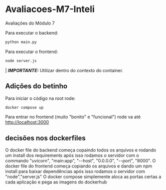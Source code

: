 # Avaliacoes-M7-Inteli

Avaliações do Módulo 7

Para executar o backend:

```bash
python main.py
```

Para executar o frontend:

```bash
node server.js
```

| **_IMPORTANTE:_** Utilizar dentro do contexto do container.

## Adições do betinho

Para iniciar o código na root rode:

```bash
docker compose up
```

Para entrar no frontend (muito "bonito" e "funcional") rode va até <http://localhost:3000>

## decisões nos dockerfiles

O docker file do backend começa copaindo todos os arquivos e rodando um install dos requirements após isso rodamos o servidor com o commando "uvicorn", "main:app", "--host", "0.0.0.0", "--port", "8000".
O docker file do frontend começa copiando os arquivos e dando um npm install para baixar dependências após isso rodamos o servidor com "node","server.js"
O docker compose simplemente aloca as portas certas a cada aplicação e pega as imagens do dockerhub

